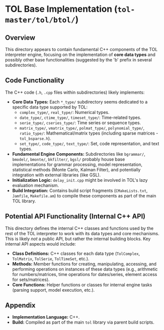 # TOL Base Implementation (`tol-master/tol/btol/`)

## Overview

This directory appears to contain fundamental C++ components of the TOL interpreter engine, focusing on the implementation of **core data types** and possibly other base functionalities (suggested by the 'b' prefix in several subdirectories).

## Code Functionality

The C++ code (`.h`, `.cpp` files within subdirectories) likely implements:
- **Core Data Types:** Each `*_type/` subdirectory seems dedicated to a specific data type supported by TOL:
    - `complex_type/`, `real_type/`: Numerical types.
    - `date_type/`, `ctime_type/`, `timeset_type/`: Time-related types.
    - `serie_type/`, `cseries_type/`: Time series or sequence types.
    - `matrix_type/`, `vmatrix_type/`, `polmat_type/`, `polynomial_type/`, `ratio_type/`: Mathematical/matrix types (including sparse matrices - `tol_bsparse.h`).
    - `set_type/`, `code_type/`, `text_type/`: Set, code representation, and text types.
- **Fundamental Engine Components:** Subdirectories like `bgrammar/`, `bmodel/`, `bmonte/`, `bkfilter/`, `bgsl/` probably house base implementations for grammar processing, model representation, statistical methods (Monte Carlo, Kalman Filter), and potentially integration with external libraries (like GSL).
- **Initialization Logic:** `delay_init.cpp` might be involved in TOL's lazy evaluation mechanism.
- **Build Integration:** Contains build script fragments (`CMakeLists.txt`, `Jamfile`, `Makefile.am`) to compile these components as part of the main TOL library.

## Potential API Functionality (Internal C++ API)

This directory defines the internal C++ classes and functions used by the rest of the TOL interpreter to work with its data types and core mechanisms. This is likely *not* a public API, but rather the internal building blocks. Key internal API aspects would include:
- **Class Definitions:** C++ classes for each data type (`TolComplex`, `TolMatrix`, `TolSerie`, `TolTimeSet`, etc.).
- **Methods:** Member functions for creating, manipulating, accessing, and performing operations on instances of these data types (e.g., arithmetic for numbers/matrices, time operations for dates/series, element access for sets/matrices).
- **Core Functions:** Helper functions or classes for internal engine tasks (parsing support, model execution, etc.).

## Appendix

- **Implementation Language:** C++.
- **Build:** Compiled as part of the main `tol` library via parent build scripts. 